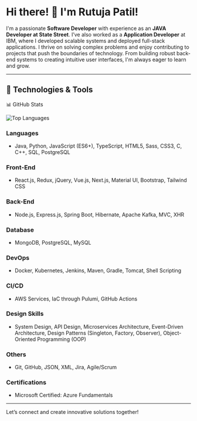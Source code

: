 # Hi there! 👋 I'm Rutuja Patil!

I'm a passionate **Software Developer** with experience as an **JAVA Developer at State Street**. I’ve also worked as a **Application Developer** at IBM, where I developed scalable systems and deployed full-stack applications. I thrive on solving complex problems and enjoy contributing to projects that push the boundaries of technology. From building robust back-end systems to creating intuitive user interfaces, I'm always eager to learn and grow.

---

## 🔧 **Technologies & Tools**
 📊 GitHub Stats

![Top Languages](https://github-readme-stats.vercel.app/api/top-langs/?username=Rutuja6367&layout=compact&theme=radical)

### **Languages**
- Java, Python, JavaScript (ES6+), TypeScript, HTML5, Sass, CSS3, C, C++, SQL, PostgreSQL

### **Front-End**
- React.js, Redux, jQuery, Vue.js, Next.js, Material UI, Bootstrap, Tailwind CSS

### **Back-End**
- Node.js, Express.js, Spring Boot, Hibernate, Apache Kafka, MVC, XHR

### **Database**
- MongoDB, PostgreSQL, MySQL

### **DevOps**
- Docker, Kubernetes, Jenkins, Maven, Gradle, Tomcat, Shell Scripting

### **CI/CD**
- AWS Services, IaC through Pulumi, GitHub Actions

### **Design Skills**
- System Design, API Design, Microservices Architecture, Event-Driven Architecture, Design Patterns (Singleton, Factory, Observer), Object-Oriented Programming (OOP)

### **Others**
- Git, GitHub, JSON, XML, Jira, Agile/Scrum

### **Certifications**
- Microsoft Certified: Azure Fundamentals

---




Let’s connect and create innovative solutions together!
